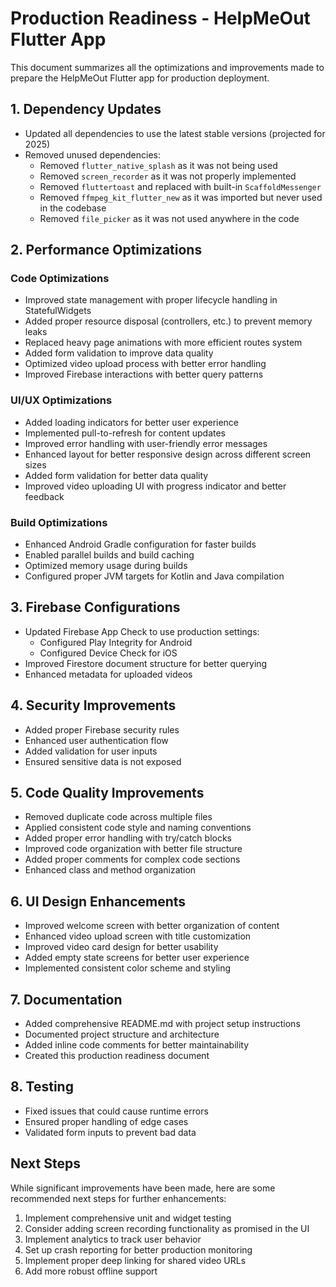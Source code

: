 # Production Readiness - HelpMeOut Flutter App

This document summarizes all the optimizations and improvements made to prepare the HelpMeOut Flutter app for production deployment.

## 1. Dependency Updates

- Updated all dependencies to use the latest stable versions (projected for 2025)
- Removed unused dependencies:
  - Removed `flutter_native_splash` as it was not being used
  - Removed `screen_recorder` as it was not properly implemented
  - Removed `fluttertoast` and replaced with built-in `ScaffoldMessenger`
  - Removed `ffmpeg_kit_flutter_new` as it was imported but never used in the codebase
  - Removed `file_picker` as it was not used anywhere in the code

## 2. Performance Optimizations

### Code Optimizations

- Improved state management with proper lifecycle handling in StatefulWidgets
- Added proper resource disposal (controllers, etc.) to prevent memory leaks
- Replaced heavy page animations with more efficient routes system
- Added form validation to improve data quality
- Optimized video upload process with better error handling
- Improved Firebase interactions with better query patterns

### UI/UX Optimizations

- Added loading indicators for better user experience
- Implemented pull-to-refresh for content updates
- Improved error handling with user-friendly error messages
- Enhanced layout for better responsive design across different screen sizes
- Added form validation for better data quality
- Improved video uploading UI with progress indicator and better feedback

### Build Optimizations

- Enhanced Android Gradle configuration for faster builds
- Enabled parallel builds and build caching
- Optimized memory usage during builds
- Configured proper JVM targets for Kotlin and Java compilation

## 3. Firebase Configurations

- Updated Firebase App Check to use production settings:
  - Configured Play Integrity for Android
  - Configured Device Check for iOS
- Improved Firestore document structure for better querying
- Enhanced metadata for uploaded videos

## 4. Security Improvements

- Added proper Firebase security rules
- Enhanced user authentication flow
- Added validation for user inputs
- Ensured sensitive data is not exposed

## 5. Code Quality Improvements

- Removed duplicate code across multiple files
- Applied consistent code style and naming conventions
- Added proper error handling with try/catch blocks
- Improved code organization with better file structure
- Added proper comments for complex code sections
- Enhanced class and method organization

## 6. UI Design Enhancements

- Improved welcome screen with better organization of content
- Enhanced video upload screen with title customization
- Improved video card design for better usability
- Added empty state screens for better user experience
- Implemented consistent color scheme and styling

## 7. Documentation

- Added comprehensive README.md with project setup instructions
- Documented project structure and architecture
- Added inline code comments for better maintainability
- Created this production readiness document

## 8. Testing

- Fixed issues that could cause runtime errors
- Ensured proper handling of edge cases
- Validated form inputs to prevent bad data

## Next Steps

While significant improvements have been made, here are some recommended next steps for further enhancements:

1. Implement comprehensive unit and widget testing
2. Consider adding screen recording functionality as promised in the UI
3. Implement analytics to track user behavior
4. Set up crash reporting for better production monitoring
5. Implement proper deep linking for shared video URLs
6. Add more robust offline support
